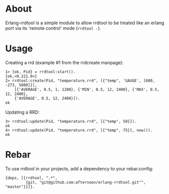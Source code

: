 About
=====

Erlang-rrdtool is a simple module to allow rrdtool to be treated like an erlang
port via its 'remote control' mode (`rrdtool -`).

Usage
=====

Creating a rrd (example #1 from the rrdcreate manpage):

    1> {ok, Pid} = rrdtool:start().
    {ok,<0.221.0>}
    2> rrdtool:create(Pid, "temperature.rrd", [{"temp", 'GAUGE', [600, -273, 5000]}],
        [{'AVERAGE', 0.5, 1, 1200}, {'MIN', 0.5, 12, 2400}, {'MAX', 0.5, 12, 2400},
        {'AVERAGE', 0.5, 12, 2400}]).
    ok

Updating a RRD:

    3> rrdtool:update(Pid, "temperature.rrd", [{"temp", 50}]).
    ok
    4> rrdtool:update(Pid, "temperature.rrd", [{"temp", 75}], now()).
    ok

Rebar
=====

To use rrdtool in your projects, add a dependency to your rebar.config:

    {deps, [{rrdtool, ".*",
             {git, "git@github.com:afternoon/erlang-rrdtool.git"", "master"}}]}.
